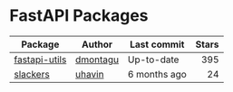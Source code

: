 # FastAPI Packages
|                          Package                           |                 Author                  | Last commit  | Stars |
|------------------------------------------------------------|-----------------------------------------|--------------|------:|
| [fastapi-utils](https://github.com/dmontagu/fastapi-utils) | [dmontagu](https://github.com/dmontagu) | Up-to-date   |   395 |
| [slackers](https://github.com/uhavin/slackers)             | [uhavin](https://github.com/uhavin)     | 6 months ago |    24 |